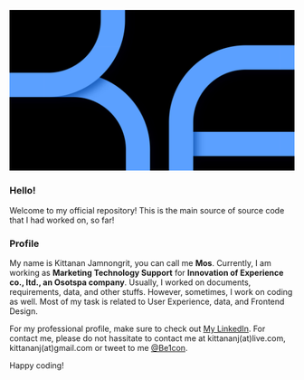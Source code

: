 ![BeCover](https://github.com/Be1con/Be1con/blob/master/Be2020LineCoverDarkBlue.jpg)

### Hello!

Welcome to my official repository! This is the main source of source code that I had worked on, so far!

### Profile

My name is Kittanan Jamnongrit, you can call me **Mos**. Currently, I am working as **Marketing Technology Support** for **Innovation of Experience co., ltd., an Osotspa company**. Usually, I worked on documents, requirements, data, and other stuffs. However, sometimes, I work on coding as well. Most of my task is related to User Experience, data, and Frontend Design.

For my professional profile, make sure to check out [My LinkedIn](https://www.linkedin.com/in/kittananj). For contact me, please do not hassitate to contact me at kittananj(at)live.com, kittananj(at)gmail.com or tweet to me [@Be1con](https://twitter.com/Be1con).

Happy coding!

<!--
**Be1con/Be1con** is a ✨ _special_ ✨ repository because its `README.md` (this file) appears on your GitHub profile.

Here are some ideas to get you started:

- 🔭 I’m currently working on ...
- 🌱 I’m currently learning ...
- 👯 I’m looking to collaborate on ...
- 🤔 I’m looking for help with ...
- 💬 Ask me about ...
- 📫 How to reach me: ...
- 😄 Pronouns: ...
- ⚡ Fun fact: ...
-->
